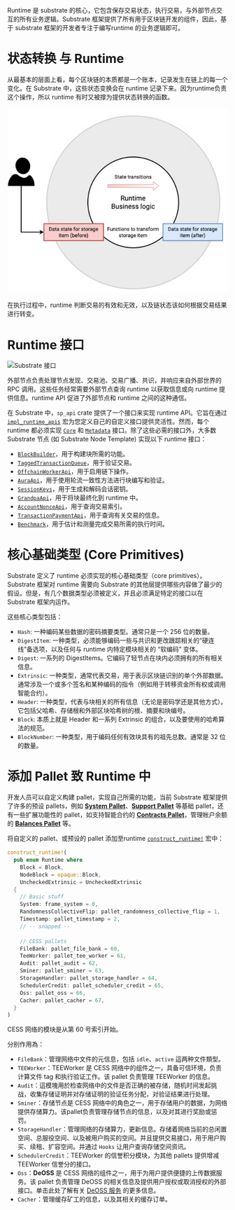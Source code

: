 Runtime 是 substrate 的核心，它包含保存交易状态，执行交易，与外部节点交互的所有业务逻辑。Substrate 框架提供了所有用于区块链开发的组件，因此，基于 substrate 框架的开发者专注于编写runtime 的业务逻辑即可。

# 状态转换 与 Runtime

从最基本的层面上看，每个区块链的本质都是一个账本，记录发生在链上的每一个变化。在 Substrate 中，这些状态变换会在 runtime 记录下来。因为runtime负责这个操作，所以 runtime 有时又被撑为提供状态转换的函数。

![Runtime 状态转换函数](../../assets/concepts/blockchain-core/runtime-stf.png)

在执行过程中，runtime 判断交易的有效和无效，以及链状态该如何根据交易结果进行转变。

# Runtime 接口

![Substrate 接口](../../assets/concepts/blockchain-core/substrate-node.avif)

外部节点负责处理节点发现、交易池、交易广播、共识，并响应来自外部世界的 RPC 调用。这些任务经常需要外部节点查询 runtime 以获取信息或向 runtime 提供信息。runtime API 促进了外部节点和 runtime 之间的这种通信。

在 Substrate 中，`sp_api` crate 提供了一个接口来实现 runtime API。它旨在通过 [`impl_runtime_apis`](https://paritytech.github.io/substrate/master/sp_api/macro.impl_runtime_apis.html) 宏为您定义自己的自定义接口提供灵活性。然而，每个 runtime 都必须实现 [`Core`](https://paritytech.github.io/substrate/master/sp_api/trait.Core.html) 和 [`Metadata`](https://paritytech.github.io/substrate/master/sp_api/trait.Metadata.html) 接口。除了这些必需的接口外，大多数 Substrate 节点 (如 Substrate Node Template) 实现以下 runtime 接口：

- [`BlockBuilder`](https://paritytech.github.io/substrate/master/sp_block_builder/trait.BlockBuilder.html)，用于构建块所需的功能。
- [`TaggedTransactionQueue`](https://paritytech.github.io/substrate/master/sp_transaction_pool/runtime_api/trait.TaggedTransactionQueue.html)，用于验证交易。
- [`OffchainWorkerApi`](https://paritytech.github.io/substrate/master/sp_offchain/trait.OffchainWorkerApi.html)，用于启用链下操作。
- [`AuraApi`](https://paritytech.github.io/substrate/master/sp_consensus_aura/trait.AuraApi.html)，用于使用轮流一致性方法进行块编写和验证。
- [`SessionKeys`](https://paritytech.github.io/substrate/master/sp_session/trait.SessionKeys.html)，用于生成和解码会话密钥。
- [`GrandpaApi`](https://paritytech.github.io/substrate/master/sp_consensus_grandpa/trait.GrandpaApi.html)，用于将块最终化到 runtime 中。
- [`AccountNonceApi`](https://paritytech.github.io/substrate/master/frame_system_rpc_runtime_api/trait.AccountNonceApi.html)，用于查询交易索引。
- [`TransactionPaymentApi`](https://paritytech.github.io/substrate/master/pallet_transaction_payment_rpc_runtime_api/trait.TransactionPaymentApi.html)，用于查询有关交易的信息。
- [`Benchmark`](https://paritytech.github.io/substrate/master/frame_benchmarking/trait.Benchmark.html)，用于估计和测量完成交易所需的执行时间。

# 核心基础类型 (Core Primitives)

Substrate 定义了 runtime 必须实现的核心基础类型（core primitives）。Substrate 框架对 runtime 需要向 Substrate 的其他层提供哪些内容做了最少的假设。但是，有几个数据类型必须被定义，并且必须满足特定的接口以在 Substrate 框架内运作。

这些核心类型包括：

- `Hash`: 一种编码某些数据的密码摘要类型。通常只是一个 256 位的数量。
- `DigestItem`: 一种类型，必须能够编码一些与共识和更改跟踪相关的“硬连线”备选项，以及任何与 runtime 内特定模块相关的 “软编码” 变体。
- `Digest`: 一系列的 DigestItems。它编码了轻节点在块内必须拥有的所有相关信息。
- `Extrinsic`: 一种类型，通常代表交易，用于表示区块链识别的单个外部数据。通常涉及一个或多个签名和某种编码的指令（例如用于转移资金所有权或调用智能合约）。
- `Header`: 一种类型，代表与块相关的所有信息（无论是密码学还是其他方式）。它包括父哈希、存储根和外部区块哈希树的根、摘要和块编号。
- `Block`: 本质上就是 Header 和一系列 Extrinsic 的组合，以及要使用的哈希算法的规范。
- `BlockNumber`: 一种类型，用于编码任何有效块具有的祖先总数。通常是 32 位的数量。

# 添加 Pallet 致 Runtime 中

开发人员可以自定义构建 pallet，实现自己所需的功能，当前 Substrate 框架提供了许多的预设 pallets，例如 [**System Pallet**](https://paritytech.github.io/substrate/master/frame_system)、[**Support Pallet**](https://paritytech.github.io/substrate/master/frame_support) 等基础 pallet，还有一些扩展功能性的 pallet，如支持智能合约的 [**Contracts Pallet**](https://paritytech.github.io/substrate/master/pallet_contracts)，管理帐户余额的 [**Balances Pallet**](https://paritytech.github.io/substrate/master/pallet_balances) 等。

将自定义的 pallet、或预设的 pallet 添加至runtime [`construct_runtime!`](https://paritytech.github.io/substrate/master/frame_support/macro.construct_runtime.html) 宏中：

```rust
construct_runtime!(
  pub enum Runtime where
    Block = Block,
    NodeBlock = opaque::Block,
    UncheckedExtrinsic = UncheckedExtrinsic
  {
    // Basic stuff
    System: frame_system = 0,
    RandomnessCollectiveFlip: pallet_randomness_collective_flip = 1,
    Timestamp: pallet_timestamp = 2,
    // -- snapped --

    // CESS pallets
    FileBank: pallet_file_bank = 60,
    TeeWorker: pallet_tee_worker = 61,
    Audit: pallet_audit = 62,
    Sminer: pallet_sminer = 63,
    StorageHandler: pallet_storage_handler = 64,
    SchedulerCredit: pallet_scheduler_credit = 65,
    Oss: pallet_oss = 66,
    Cacher: pallet_cacher = 67,
  }
)
```

CESS 网络的模块是从第 60 号索引开始。

分别作用為：

- `FileBank`：管理网络中文件的元信息，包括 `idle`、`active` 這两种文件類型。
- `TEEWorker`：TEEWorker 是 CESS 网络中的组件之一，具备可信环境，负责计算文件 tag 和执行验证工作。该 pallet 负责管理 TEEWorker 的信息。
- `Audit`：這模塊用於检查网络中的文件是否正确的被存储，随机时间发起挑战，收集存储证明并对存储证明的验证任务分配，对验证结果进行处理。
- `Sminer`：存储节点是 CESS 网络中的角色之一，用于存储用户的数据，为网络提供存储算力。该pallet负责管理存储节点的信息，以及对其进行奖励或惩罚。
- `StorageHandler`：管理网络的存储算力，更新信息。存储着网络当前的总闲置空间、总服役空间、以及被用户购买的空间。并且提供交易接口，用于用户购买、续租、扩容空间。并通过 `Hooks` 让用户查询存储空间资讯。
- `SchedulerCredit`：TEEWorker 的信誉积分模块，为其他 pallets 提供增减 TEEWorker 信誉分的接口。
- `Oss`：**DeOSS** 是 CESS 网络的组件之一，用于为用户提供便捷的上传数据服务。该 pallet 负责管理 DeOSS 的相关信息及提供用户授权或取消授权的外部接口。单击此处了解有关 [DeOSS 服务](../../developer/guides/deoss.md) 的更多信息。
- `Cacher`：管理缓存矿工的信息，以及其相关的缓存订单。
